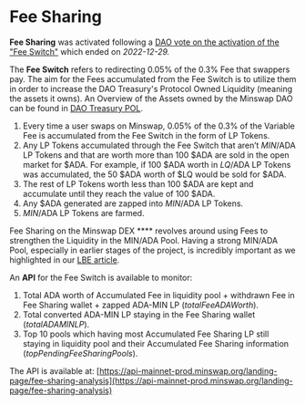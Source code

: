 # Fee Sharing

**Fee Sharing** was activated following a [DAO vote on the activation of the "Fee Switch"](https://app.minswap.org/gov/4c00218a32ede4de1991f869aeb878cb51829c2c87732aff797ec962422370f2) which ended on _2022-12-29._

The **Fee Switch** refers to redirecting 0.05% of the 0.3% Fee that swappers pay. The aim for the Fees accumulated from the Fee Switch is to utilize them in order to increase the DAO Treasury's Protocol Owned Liquidity (meaning the assets it owns). An Overview of the Assets owned by the Minswap DAO can be found in [DAO Treasury POL](../../governance/dao-treasury-pol.md).

1. Every time a user swaps on Minswap, 0.05% of the 0.3% of the Variable Fee is accumulated from the Fee Switch in the form of LP Tokens.&#x20;
2. Any LP Tokens accumulated through the Fee Switch that aren’t $MIN/$ADA LP Tokens and that are worth more than 100 $ADA are sold in the open market for $ADA. For example, if 100 $ADA worth in $LQ/$ADA LP Tokens was accumulated, the 50 $ADA worth of $LQ would be sold for $ADA.&#x20;
3. The rest of LP Tokens worth less than 100 $ADA are kept and accumulate until they reach the value of 100 $ADA.&#x20;
4. Any $ADA generated are zapped into $MIN/$ADA LP Tokens.
5. $MIN/$ADA LP Tokens are farmed.

Fee Sharing on the Minswap DEX **** revolves around using Fees to strengthen the Liquidity in the MIN/ADA Pool. Having a strong MIN/ADA Pool, especially in earlier stages of the project, is incredibly important as we highlighted in our [LBE article](https://minswap-labs.medium.com/meteor-lbe-mainnet-launch-yield-farming-more-f73c6c2a8b37).

An **API** for the Fee Switch is available to monitor:&#x20;

1. Total ADA worth of Accumulated Fee in liquidity pool + withdrawn Fee in Fee Sharing wallet + zapped ADA-MIN LP (_totalFeeADAWorth_).
2. Total converted ADA-MIN LP staying in the Fee Sharing wallet (_totalADAMINLP_).
3. Top 10 pools which having most Accumulated Fee Sharing LP still staying in liquidity pool and their Accumulated Fee Sharing information (_topPendingFeeSharingPools_).

The API is available at: [https://api-mainnet-prod.minswap.org/landing-page/fee-sharing-analysis](https://api-mainnet-prod.minswap.org/landing-page/fee-sharing-analysis)







